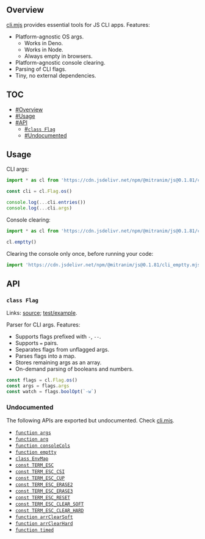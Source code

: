 ## Overview

[cli.mjs](../cli.mjs) provides essential tools for JS CLI apps. Features:

  * Platform-agnostic OS args.
    * Works in Deno.
    * Works in Node.
    * Always empty in browsers.
  * Platform-agnostic console clearing.
  * Parsing of CLI flags.
  * Tiny, no external dependencies.

## TOC

* [#Overview](#overview)
* [#Usage](#usage)
* [#API](#api)
  * [#`class Flag`](#class-flag)
  * [#Undocumented](#undocumented)

## Usage

CLI args:

```js
import * as cl from 'https://cdn.jsdelivr.net/npm/@mitranim/js@0.1.81/cli.mjs'

const cli = cl.Flag.os()

console.log(...cli.entries())
console.log(...cli.args)
```

Console clearing:

```js
import * as cl from 'https://cdn.jsdelivr.net/npm/@mitranim/js@0.1.81/cli.mjs'

cl.emptty()
```

Clearing the console only once, before running your code:

```js
import 'https://cdn.jsdelivr.net/npm/@mitranim/js@0.1.81/cli_emptty.mjs'
```

## API

### `class Flag`

Links: [source](../cli.mjs#L80); [test/example](../test/cli_test.mjs#L7).

Parser for CLI args. Features:

  * Supports flags prefixed with `-`, `--`.
  * Supports `=` pairs.
  * Separates flags from unflagged args.
  * Parses flags into a map.
  * Stores remaining args as an array.
  * On-demand parsing of booleans and numbers.

```js
const flags = cl.Flag.os()
const args = flags.args
const watch = flags.boolOpt(`-w`)
```

### Undocumented

The following APIs are exported but undocumented. Check [cli.mjs](../cli.mjs).

  * [`function args`](../cli.mjs#L6)
  * [`function arg`](../cli.mjs#L14)
  * [`function consoleCols`](../cli.mjs#L16)
  * [`function emptty`](../cli.mjs#L39)
  * [`class EnvMap`](../cli.mjs#L146)
  * [`const TERM_ESC`](../cli.mjs#L180)
  * [`const TERM_ESC_CSI`](../cli.mjs#L183)
  * [`const TERM_ESC_CUP`](../cli.mjs#L186)
  * [`const TERM_ESC_ERASE2`](../cli.mjs#L190)
  * [`const TERM_ESC_ERASE3`](../cli.mjs#L194)
  * [`const TERM_ESC_RESET`](../cli.mjs#L198)
  * [`const TERM_ESC_CLEAR_SOFT`](../cli.mjs#L202)
  * [`const TERM_ESC_CLEAR_HARD`](../cli.mjs#L205)
  * [`function arrClearSoft`](../cli.mjs#L210)
  * [`function arrClearHard`](../cli.mjs#L216)
  * [`function timed`](../cli.mjs#L221)
